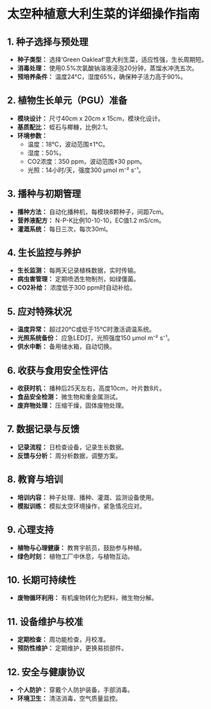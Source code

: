 # 太空种植意大利生菜的详细操作指南

## 1. 种子选择与预处理
- **种子类型：** 选择‘Green Oakleaf’意大利生菜，适应性强，生长周期短。
- **消毒处理：** 使用0.5%次氯酸钠溶液浸泡20分钟，蒸馏水冲洗五次。
- **预培养条件：** 温度24°C，湿度65%，确保种子活力高于90%。

## 2. 植物生长单元（PGU）准备
- **模块设计：** 尺寸40cm x 20cm x 15cm，模块化设计。
- **基质配比：** 蛭石与椰糠，比例2:1。
- **环境参数：**
  - 温度：18°C，波动范围±1°C。
  - 湿度：50%。
  - CO2浓度：350 ppm，波动范围±30 ppm。
  - 光照：14小时/天，强度300 μmol m⁻² s⁻¹。

## 3. 播种与初期管理
- **播种方法：** 自动化播种机，每模块8颗种子，间距7cm。
- **营养液配方：** N-P-K比例10-10-10，EC值1.2 mS/cm。
- **灌溉系统：** 每日三次，每次30ml。

## 4. 生长监控与养护
- **生长监测：** 每两天记录植株数据，实时传输。
- **病虫害管理：** 定期喷洒生物制剂，如绿僵菌。
- **CO2补给：** 浓度低于300 ppm时自动补给。

## 5. 应对特殊状况
- **温度异常：** 超过20°C或低于15°C时激活调温系统。
- **光照系统备份：** 应急LED灯，光照强度150 μmol m⁻² s⁻¹。
- **供水中断：** 备用储水箱，自动切换。

## 6. 收获与食用安全性评估
- **收获时机：** 播种后25天左右，高度10cm，叶片数8片。
- **食品安全检测：** 微生物和重金属测试。
- **废弃物处理：** 压缩干燥，固体废物处理。

## 7. 数据记录与反馈
- **记录流程：** 日检查设备，记录生长数据。
- **反馈与分析：** 周分析数据，调整方案。

## 8. 教育与培训
- **培训内容：** 种子处理、播种、灌溉、监测设备使用。
- **模拟训练：** 模拟太空环境操作，紧急情况应对。

## 9. 心理支持
- **植物与心理健康：** 教育宇航员，鼓励参与种植。
- **绿色时刻：** 植物工厂中休息，与植物互动。

## 10. 长期可持续性
- **废物循环利用：** 有机废物转化为肥料，微生物分解。

## 11. 设备维护与校准
- **定期检查：** 周功能检查，月校准。
- **预防性维护：** 定期维护，更换易损部件。

## 12. 安全与健康协议
- **个人防护：** 穿戴个人防护装备，手部消毒。
- **环境卫生：** 清洁消毒，空气质量监控。